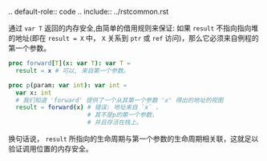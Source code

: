 .. default-role:: code
.. include:: ../rstcommon.rst

通过 `var T` 返回的内存安全,由简单的借用规则来保证:
如果 `result` 不指向指向堆的地址(即在 `result = X` 中， `X` 关系到 `ptr` 或 `ref` 访问)，那么它必须来自例程的第一个参数。

  ```nim
  proc forward[T](x: var T): var T =
    result = x # 可以, 来自第一个参数。

  proc p(param: var int): var int =
    var x: int
    # 我们知道 'forward' 提供了一个从其第一个参数 'x' 得出的地址的视图
    result = forward(x) # 错误: 地址来自 `x` ，
                        # 其不是p的第一个参数，
                        # 并且存活在栈上。
  ```

换句话说， `result` 所指向的生命周期与第一个参数的生命周期相关联，这就足以验证调用位置的内存安全。
